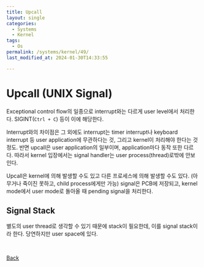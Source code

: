 ```yaml
---
title: Upcall
layout: single
categories:
  - Systems
  - Kernel
tags:
  - Os
permalink: /systems/kernel/49/
last_modified_at: 2024-01-30T14:33:55

---
```


# Upcall (UNIX Signal)

Exceptional control flow의 일종으로 interrupt와는 다르게 user level에서 처리한다.
SIGINT(`Ctrl + C`) 등이 이에 해당한다.

Interrupt와의 차이점은 그 외에도 interrupt는 timer interrupt나 keyboard interrupt 등
user application에 무관하다는 것, 그리고 kernel이 처리해야 한다는 것 정도.
반면 upcall은 user application의 일부이며, application마다 동작 또한 다르다.
따라서 kernel 입장에서는 signal handler는 user process(thread)로밖에 안보인다.

Upcall은 kernel에 의해 발생할 수도 있고 다른 프로세스에 의해 발생할 수도 있다.
(아무거나 죽이진 못하고, child process에게만 가능)
signal은 PCB에 저장되고, kernel mode에서 user mode로 돌아올 때 pending signal을 처리한다.

## Signal Stack

별도의 user thread로 생각할 수 있기 때문에 stack이 필요한데, 이를 signal stack이라 한다.
당연하지만 user space에 있다.

<br>

[Back](/systems/kernel/)